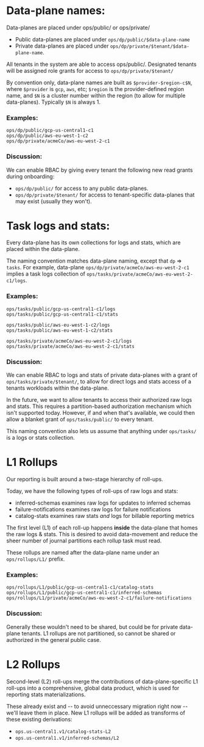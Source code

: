 
# Data-plane names:

Data-planes are placed under ops/public/ or ops/private/

* Public data-planes are placed under `ops/dp/public/$data-plane-name`
* Private data-planes are placed under `ops/dp/private/$tenant/$data-plane-name`.

All tenants in the system are able to access ops/public/.
Designated tenants will be assigned role grants for access to `ops/dp/private/$tenant/`

By convention only, data-plane names are built as `$provider-$region-c$N`,
where `$provider` is `gcp`, `aws`, etc; `$region` is the provider-defined region name,
and `$N` is a cluster number within the region (to allow for multiple data-planes).
Typically `$N` is always 1.

### Examples:

```
ops/dp/public/gcp-us-central1-c1
ops/dp/public/aws-eu-west-1-c2
ops/dp/private/acmeCo/aws-eu-west-2-c1
```

### Discussion:

We can enable RBAC by giving every tenant the following new read grants during onboarding:
* `ops/dp/public/` for access to any public data-planes.
* `ops/dp/private/$tenant/` for access to tenant-specific data-planes that may exist (usually they won't).


# Task logs and stats:

Every data-plane has its own collections for logs and stats, which are placed within the data-plane.

The naming convention matches data-plane naming, except that `dp` => `tasks`.
For example, data-plane `ops/dp/private/acmeCo/aws-eu-west-2-c1` implies
a task logs collection of `ops/tasks/private/acmeCo/aws-eu-west-2-c1/logs`.

### Examples:

```
ops/tasks/public/gcp-us-central1-c1/logs
ops/tasks/public/gcp-us-central1-c1/stats

ops/tasks/public/aws-eu-west-1-c2/logs
ops/tasks/public/aws-eu-west-1-c2/stats

ops/tasks/private/acmeCo/aws-eu-west-2-c1/logs
ops/tasks/private/acmeCo/aws-eu-west-2-c1/stats
```

### Discussion:

We can enable RBAC to logs and stats of private data-planes with a grant of `ops/tasks/private/$tenant/`,
to allow for direct logs and stats access of a tenants workloads within the data-plane.

In the future, we want to allow tenants to access their authorized raw logs and stats.
This requires a partition-based authorization mechanism which isn't supported today.
However, if and when that's available, we could then allow a blanket
grant of `ops/tasks/public/` to every tenant.

This naming convention also lets us assume that anything under `ops/tasks/`
is a logs or stats collection.

# L1 Rollups

Our reporting is built around a two-stage hierarchy of roll-ups.

Today, we have the following types of roll-ups of raw logs and stats:
* inferred-schemas examines raw logs for updates to inferred schemas
* failure-notifications examines raw logs for failure notifications
* catalog-stats examines raw stats _and_ logs for billable reporting metrics

The first level (L1) of each roll-up happens **inside** the data-plane that homes the raw logs & stats.
This is desired to avoid data-movement and reduce the sheer number of journal partitions each rollup task must read.

These rollups are named after the data-plane name under an `ops/rollups/L1/` prefix.

### Examples:

```
ops/rollups/L1/public/gcp-us-central1-c1/catalog-stats
ops/rollups/L1/public/gcp-us-central1-c1/inferred-schemas
ops/rollups/L1/private/acmeCo/aws-eu-west-2-c1/failure-notifications
```

### Discussion:

Generally these wouldn't need to be shared, but could be for private data-plane tenants.
L1 rollups are not partitioned, so cannot be shared or authorized in the general public case.

# L2 Rollups

Second-level (L2) roll-ups merge the contributions of data-plane-specific
L1 roll-ups into a comprehensive, global data product,
which is used for reporting stats materializations.

These already exist and -- to avoid unneccessary migration right now -- we'll leave them in place.
New L1 rollups will be added as transforms of these existing derivations:

* `ops.us-central1.v1/catalog-stats-L2`
* `ops.us-central1.v1/inferred-schemas/L2`
